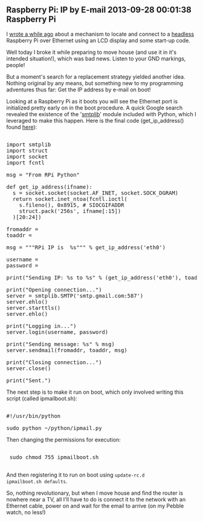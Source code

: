 Raspberry Pi: IP by E-mail
2013-09-28 00:01:38
Raspberry Pi
---

I <a title="Raspberry Pi: IP Address to LCD Display" href="http://ninedof.wordpress.com/2013/07/13/raspberry-pi-ip-address-to-lcd-display/">wrote a while ago</a> about a mechanism to locate and connect to a <a title="Wikipedia - Headless" href="http://en.wikipedia.org/wiki/Headless_computer">headless</a> Raspberry Pi over Ethernet using an LCD display and some start-up code.

Well today I broke it while preparing to move house (and use it in it's intended situation!), which was bad news. Listen to your GND markings, people!

But a moment's search for a replacement strategy yielded another idea. Nothing original by any means, but something new to my programming adventures thus far: Get the IP address by e-mail on boot!

Looking at a Raspberry Pi as it boots you will see the Ethernet port is initialized pretty early on in the boot procedure. A quick Google search revealed the existence of the '<a title="Python 2.7 SMTPLib" href="http://docs.python.org/2/library/smtplib.html">smtplib</a>' module included with Python, which I leveraged to make this happen. Here is the final code (get_ip_address() found <a title="Get IP Address" href="code.activestate.com/recipes/439094-get-the-ip-address-associated-with-a-network-inter/">here</a>):

<!-- language="python" -->
<pre><div class="code-block">
import smtplib
import struct
import socket
import fcntl

msg = "From RPi Python"

def get_ip_address(ifname):
  s = socket.socket(socket.AF_INET, socket.SOCK_DGRAM)
  return socket.inet_ntoa(fcntl.ioctl(
    s.fileno(), 0x8915, # SIOCGIFADDR
    struct.pack('256s', ifname[:15])
  )[20:24])

fromaddr = <from address>
toaddr = <to address>

msg = """RPi IP is  %s""" % get_ip_address('eth0')

username = <username>
password = <password>

print("Sending IP: %s to %s" % (get_ip_address('eth0'), toaddr))

print("Opening connection...")
server = smtplib.SMTP('smtp.gmail.com:587')
server.ehlo()
server.starttls()
server.ehlo()

print("Logging in...")
server.login(username, password)

print("Sending message: %s" % msg)
server.sendmail(fromaddr, toaddr, msg)

print("Closing connection...")
server.close()

print("Sent.")
</div></pre>

The next step is to make it run on boot, which only involved writing this script (called ipmailboot.sh):

<!-- language="python" -->
<pre><div class="code-block">
#!/usr/bin/python

sudo python ~/python/ipmail.py
</div></pre>

Then changing the permissions for execution:

<!-- language="python" -->
<pre><div class="code-block">
 sudo chmod 755 ipmailboot.sh
 </div></pre>

And then registering it to run on boot using <code>update-rc.d ipmailboot.sh defaults</code>.

So, nothing revolutionary, but when I move house and find the router is nowhere near a TV, all I'll have to do is connect it to the network with an Ethernet cable, power on and wait for the email to arrive (on my Pebble watch, no less!)
